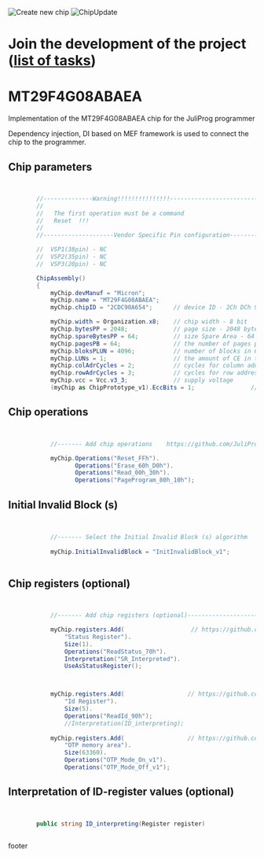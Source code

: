 ![Create new chip](https://github.com/JuliProg/MT29F4G08ABAEA/workflows/Create%20new%20chip/badge.svg?event=repository_dispatch)
![ChipUpdate](https://github.com/JuliProg/MT29F4G08ABAEA/workflows/ChipUpdate/badge.svg)
# Join the development of the project ([list of tasks](https://github.com/users/JuliProg/projects/1))


# MT29F4G08ABAEA
Implementation of the MT29F4G08ABAEA chip for the JuliProg programmer

Dependency injection, DI based on MEF framework is used to connect the chip to the programmer.

<section class = "listing">

# Chip parameters
```c#


        //--------------Warning!!!!!!!!!!!!!!!-------------------------------------------
        //
        //   The first operation must be a command
        //   Reset  !!!
        //
        //--------------------Vendor Specific Pin configuration---------------------------

        //  VSP1(38pin) - NC    
        //  VSP2(35pin) - NC
        //  VSP3(20pin) - NC

        ChipAssembly()
        {
            myChip.devManuf = "Micron";
            myChip.name = "MT29F4G08ABAEA";
            myChip.chipID = "2CDC90A654";      // device ID - 2Ch DCh 90h A6h 54h

            myChip.width = Organization.x8;    // chip width - 8 bit
            myChip.bytesPP = 2048;             // page size - 2048 byte (2Kb)
            myChip.spareBytesPP = 64;          // size Spare Area - 64 byte
            myChip.pagesPB = 64;               // the number of pages per block - 64 
            myChip.bloksPLUN = 4096;           // number of blocks in CE - 4096
            myChip.LUNs = 1;                   // the amount of CE in the chip
            myChip.colAdrCycles = 2;           // cycles for column addressing
            myChip.rowAdrCycles = 3;           // cycles for row addressing 
            myChip.vcc = Vcc.v3_3;             // supply voltage
            (myChip as ChipPrototype_v1).EccBits = 1;                // required Ecc bits for each 512 bytes

```
# Chip operations
```c#


            //------- Add chip operations    https://github.com/JuliProg/Wiki#command-set----------------------------------------------------

            myChip.Operations("Reset_FFh").
                   Operations("Erase_60h_D0h").
                   Operations("Read_00h_30h").
                   Operations("PageProgram_80h_10h");

```
# Initial Invalid Block (s)
```c#

            
            //------- Select the Initial Invalid Block (s) algorithm    https://github.com/JuliProg/Wiki/wiki/InitialInvalidBlock-----------
                
            myChip.InitialInvalidBlock = "InitInvalidBlock_v1";
                
```
# Chip registers (optional)
```c#


            //------- Add chip registers (optional)----------------------------------------------------

            myChip.registers.Add(                   // https://github.com/JuliProg/Wiki/wiki/StatusRegister
                "Status Register").
                Size(1).
                Operations("ReadStatus_70h").
                Interpretation("SR_Interpreted").
                UseAsStatusRegister();



            myChip.registers.Add(                  // https://github.com/JuliProg/Wiki/wiki/ID-Register
                "Id Register").
                Size(5).
                Operations("ReadId_90h");               
                //Interpretation(ID_interpreting);
            
            myChip.registers.Add(                  // https://github.com/JuliProg/Wiki/wiki/OTP
                "OTP memory area").
                Size(63360).
                Operations("OTP_Mode_On_v1").
                Operations("OTP_Mode_Off_v1");    

```
# Interpretation of ID-register values ​​(optional)
```c#


        public string ID_interpreting(Register register)   
        
```
</section>
















footer
